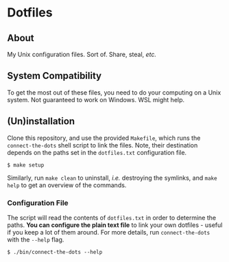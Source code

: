 # Dotfiles
## About
My Unix configuration files. Sort of. Share, steal, _etc._

## System Compatibility
To get the most out of these files, you need to do your computing on a Unix
system. Not guaranteed to work on Windows. WSL might help.

## (Un)installation
Clone this repository, and use the provided `Makefile`, which runs the
`connect-the-dots` shell script to link the files. Note, their destination
depends on the paths set in the `dotfiles.txt` configuration file.

``` shell
$ make setup
```

Similarly, run `make clean` to uninstall, _i.e._ destroying the symlinks, and
`make help` to get an overview of the commands.

### Configuration File
The script will read the contents of `dotfiles.txt` in order to determine the
paths. __You can configure the plain text file__ to link your own dotfiles -
useful if you keep a lot of them around. For more details, run
`connect-the-dots` with the `--help` flag.

``` shell
$ ./bin/connect-the-dots --help
```
